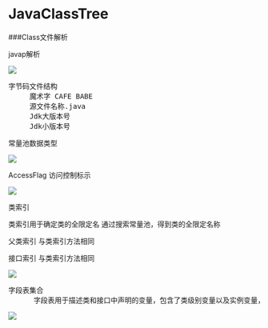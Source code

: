 # JavaClassTree
###Class文件解析

javap解析


![](https://i.imgur.com/HwQ83NJ.png)

<pre>
字节码文件结构
     魔术字 CAFE BABE
     源文件名称.java
     Jdk大版本号
     Jdk小版本号
</pre>

常量池数据类型

![](https://i.imgur.com/6LBXIpD.png)


AccessFlag 访问控制标示

![](https://i.imgur.com/Hcf4imB.png)


类索引

类索引用于确定类的全限定名
通过搜索常量池，得到类的全限定名称


父类索引
与类索引方法相同

接口索引
与类索引方法相同

![](https://i.imgur.com/gWffcrk.png)

<pre>
字段表集合
      字段表用于描述类和接口中声明的变量，包含了类级别变量以及实例变量，但是不包括方法内部声明的局部变量。
</pre>

![](https://i.imgur.com/91gXYOd.png)

<pre>

</pre>
